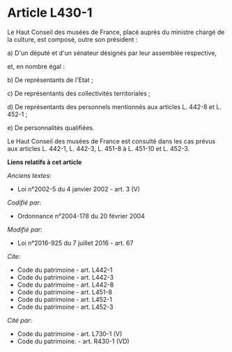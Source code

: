 # Article L430-1

Le Haut Conseil des musées de France, placé auprès du ministre chargé de la culture, est composé, outre son président : 

a) D'un député et d'un sénateur désignés par leur assemblée respective, 

et, en nombre égal : 

b) De représentants de l'Etat ; 

c) De représentants des collectivités territoriales ; 

d) De représentants des personnels mentionnés aux articles L. 442-8 et L. 452-1 ; 

e) De personnalités qualifiées. 

Le Haut Conseil des musées de France est consulté dans les cas prévus aux articles L. 442-1, L. 442-3, L. 451-8 à L. 451-10
et L. 452-3.

**Liens relatifs à cet article**

_Anciens textes_:

  - Loi n°2002-5 du 4 janvier 2002 - art. 3 (V)

_Codifié par_:

  - Ordonnance n°2004-178 du 20 février 2004

_Modifié par_:

  - Loi n°2016-925 du 7 juillet 2016 - art. 67

_Cite_:

  - Code du patrimoine - art. L442-1
  - Code du patrimoine - art. L442-3
  - Code du patrimoine - art. L442-8
  - Code du patrimoine - art. L451-8
  - Code du patrimoine - art. L452-1
  - Code du patrimoine - art. L452-3

_Cité par_:

  - Code du patrimoine - art. L730-1 (V)
  - Code du patrimoine. - art. R430-1 (VD)
